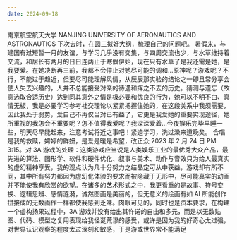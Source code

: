 ```yaml
---
date: 2024-09-18
---
```


南京航空航天大学
NANJING UNIVERSITY OF AERONAUTICS AND ASTRONAUTICS
下次去时，在圆三拟好大纲，梳理自己的问题吧。
暑假来，与建国有过短暂一月的友谊，与学习几乎没有交集，与四周交流也少，与水草维持着交流，和居长有两月的日日连两止于寒假伊始，现在只有水草了是我还需是她，是我要爱。在她决断再三前，我都不会停止对她尽可能的调和...原神呢？游戏呢？不行，不能过于趋近，但要尽可能理解风情，从辰辰那实验的结论之一即且常分享会使人失去兴趣的，人并不总能接受对亲的待遇和挥之不去的历史。猜测与遗忘（故意选取合适历史）达到同其意外之情是极必要和优良的行为，她可以不明不白、真情无板，我是必要学习参考社交理论以紧紧把握住她的，在这段关系中我须需要，因此我处于弱势，爱自己不再仅当对已有益了，它更是我爱她的重要实现途径，她所重视的我怎会不重要呢？怎不值得我爱呢？我深深爱着...今夜娱乐完毕早睡一些，明天尽早能起来，注意考试将近之事吧！紧迫学习，洗过澡来道晚矣。
合唱是我的救赎，娉婷的鲜妍，是爱是暖是希望，改正众
2023 年 2 月 24 日 PM 3:15。对 3A 游戏的处理：这类游戏应当说是人类娱乐工业的最优秀大众产品，最先进的算法、图形学、软件和硬件优化、叙事与美术、动作与音效只为给人最真实的虚幻精神享受，我的观点认为凡十分努力之结晶定可从中获益，游戏却有所不同，其中所有努力都因为虚幻化体验的要求而被隐藏于无形中，尽可能真实的动画并不能使我有欣赏的欲望。在诸多的艺术形式之中，我更看重的是故事、符号变换、逻辑思辨、感情涟漪，诚然图画是美丽的，但无意义的绘画有如 AI 所能创作拼接成的无数画作一样都使我感到乏味。肉眼可见的，同时也是资本要求，在构建一个虚构扬果过程中，3A 游戏并没有给出其许诺的自由和多元，而是以无数贴图、代码、模型之复用表现给我怪诞荒谬的感受，或许是因为我的好奇心太过强，对世界认识观察的程度太过深刻和敏感，于是游或世界常不能满足
